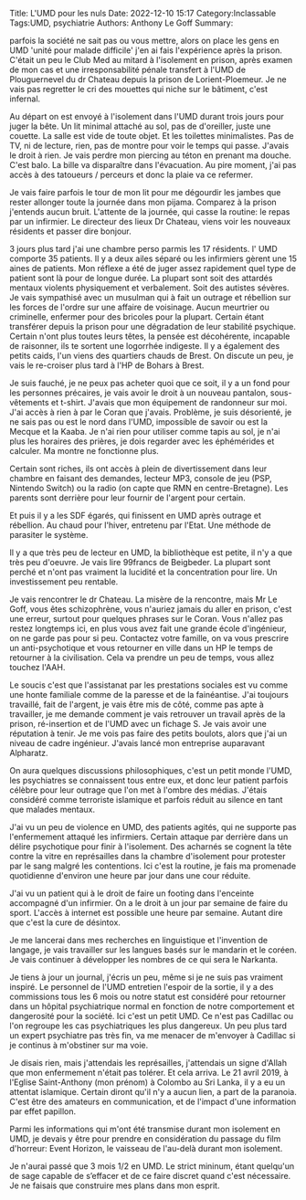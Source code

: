Title: L'UMD pour les nuls
Date: 2022-12-10 15:17
Category:Inclassable
Tags:UMD, psychiatrie
Authors: Anthony Le Goff
Summary:

parfois la société ne sait pas ou vous mettre, alors on place les gens en UMD 'unité pour malade difficile' j'en ai fais l'expérience après la prison. C'était un peu le Club Med au mitard à l'isolement en prison, après examen de mon cas et une irresponsabilité pénale transfert à l'UMD de Plouguernevel du dr Chateau depuis la prison de Lorient-Ploemeur. Je ne vais pas regretter le cri des mouettes qui niche sur le bâtiment, c'est infernal. 

Au départ on est envoyé à l'isolement dans l'UMD durant trois jours pour juger la bête. Un lit minimal attaché au sol, pas de d'oreiller, juste une couette. La salle est vide de toute objet. Et les toilettes minimalistes. Pas de TV, ni de lecture, rien, pas de montre pour voir le temps qui passe. J'avais le droit à rien. Je vais perdre mon piercing au téton en prenant ma douche. C'est balo. La bille va disparaître dans l'évacuation. Au pire moment, j'ai pas accès à des tatoueurs / perceurs et donc la plaie va ce refermer. 

Je vais faire parfois le tour de mon lit pour me dégourdir les jambes que rester allonger toute la journée dans mon pijama. Comparez à la prison j'entends aucun bruit. L'attente de la journée, qui casse la routine: le repas par un infirmier. Le directeur des lieux Dr Chateau, viens voir les nouveaux résidents et passer dire bonjour. 

3 jours plus tard j'ai une chambre perso parmis les 17 résidents. l' UMD comporte 35 patients. Il y a deux ailes séparé ou les infirmiers gèrent une 15 aines de patients. Mon réflexe a été de juger assez rapidement quel type de patient sont là pour de longue durée. La plupart sont soit des attardés mentaux violents physiquement et verbalement. Soit des autistes sévères. Je vais sympathisé avec un musulman qui à fait un outrage et rébellion sur les forces de l'ordre sur une affaire de voisinage. Aucun meurtrier ou criminelle, enfermer pour des bricoles pour la plupart. Certain étant transférer depuis la prison pour une dégradation de leur stabilité psychique. Certain n'ont plus toutes leurs têtes, la pensée est décohérente, incapable de raisonner, ils te sortent une logorrhée indigeste. Il y a également des petits caids, l'un viens des quartiers chauds de Brest. On discute un peu, je vais le re-croiser plus tard à l'HP de Bohars à Brest.

Je suis fauché, je ne peux pas acheter quoi que ce soit, il y a un fond pour les personnes précaires, je vais avoir le droit à un nouveau pantalon, sous-vêtements et t-shirt. J'avais que mon équipement de randonneur sur moi. J'ai accès à rien à par le Coran que j'avais. Problème, je suis désorienté, je ne sais pas ou est le nord dans l'UMD, impossible de savoir ou est la Mecque et la Kaaba. Je n'ai rien pour utiliser comme tapis au sol, je n'ai plus les horaires des prières, je dois regarder avec les éphémérides et calculer. Ma montre ne fonctionne plus. 

Certain sont riches, ils ont accès à plein de divertissement dans leur chambre en faisant des demandes, lecteur MP3, console de jeu (PSP, Nintendo Switch) ou la radio (on capte que RMN en centre-Bretagne). Les parents sont derrière pour leur fournir de l'argent pour certain.

Et puis il y a les SDF égarés, qui finissent en UMD après outrage et rébellion. Au chaud pour l'hiver, entretenu par l'Etat. Une méthode de parasiter le système. 

Il y a que très peu de lecteur en UMD, la bibliothèque est petite, il n'y a que très peu d'oeuvre. Je vais lire 99francs de Beigbeder. La plupart sont perché et n'ont pas vraiment la lucidité et la concentration pour lire. Un investissement peu rentable.

Je vais rencontrer le dr Chateau. La misère de la rencontre, mais Mr Le Goff, vous êtes schizophrène, vous n'auriez jamais du aller en prison, c'est une erreur, surtout pour quelques phrases sur le Coran. Vous n'allez pas restez longtemps ici, en plus vous avez fait une grande école d'ingénieur, on ne garde pas pour si peu. Contactez votre famille, on va vous prescrire un anti-psychotique et vous retourner en ville dans un HP le temps de retourner à la civilisation. Cela va prendre un peu de temps, vous allez touchez l'AAH. 

Le soucis c'est que l'assistanat par les prestations sociales est vu comme une honte familiale comme de la paresse et de la fainéantise. J'ai toujours travaillé, fait de l'argent, je vais être mis de côté, comme pas apte à travailler, je me demande comment je vais retrouver un travail après de la prison, ré-insertion et de l'UMD avec un fichage S. Je vais avoir une réputation à tenir. Je me vois pas faire des petits boulots, alors que j'ai un niveau de cadre ingénieur. J'avais lancé mon entreprise auparavant Alpharatz. 

On aura quelques discussions philosophiques, c'est un petit monde l'UMD, les psychiatres se connaissent tous entre eux, et donc leur patient parfois célèbre pour leur outrage que l'on met à l'ombre des médias. J'étais considéré comme terroriste islamique et parfois réduit au silence en tant que malades mentaux.

J'ai vu un peu de violence en UMD, des patients agités, qui ne supporte pas l'enfermement attaqué les infirmiers. Certain attaque par derrière dans un délire psychotique pour finir à l'isolement. Des acharnés se cognent la tête contre la vitre en représailles dans la chambre d'isolement pour protester par le sang malgré les contentions. Ici c'est la routine, je fais ma promenade quotidienne d'environ une heure par jour dans une cour réduite. 

J'ai vu un patient qui à le droit de faire un footing dans l'enceinte accompagné d'un infirmier. On a le droit à un jour par semaine de faire du sport. L'accès à internet est possible une heure par semaine. Autant dire que c'est la cure de désintox. 

Je me lancerai dans mes recherches en linguistique et l'invention de langage, je vais travailler sur les langues basés sur le mandarin et le coréen. Je vais continuer à développer les nombres de ce qui sera le Narkanta. 

Je tiens à jour un journal, j'écris un peu, même si je ne suis pas vraiment inspiré. Le personnel de l'UMD entretien l'espoir de la sortie, il y a des commissions tous les 6 mois ou notre statut est considéré pour retourner dans un hôpital psychiatrique normal en fonction de notre comportement et dangerosité pour la société. Ici c'est un petit UMD. Ce n'est pas Cadillac ou l'on regroupe les cas psychiatriques les plus dangereux. Un peu plus tard un expert psychiatre pas très fin, va me menacer de m'envoyer à Cadillac si je continus à m'obstiner sur ma voie. 

Je disais rien, mais j'attendais les représailles, j'attendais un signe d'Allah que mon enfermement n'était pas tolérer. Et cela arriva. Le 21 avril 2019, à l'Eglise Saint-Anthony (mon prénom) à Colombo au Sri Lanka, il y a eu un attentat islamique. Certain diront qu'il n'y a aucun lien, a part de la paranoia. C'est être des amateurs en communication, et de l'impact d'une information par effet papillon.

Parmi les informations qui m'ont été transmise durant mon isolement en UMD, je devais y être pour prendre en considération du passage du film d'horreur: Event Horizon, le vaisseau de l'au-delà durant mon isolement.

Je n'aurai passé que 3 mois 1/2 en UMD. Le strict mininum, étant quelqu'un de sage capable de s’effacer et de ce faire discret quand c'est nécessaire. Je ne faisais que construire mes plans dans mon esprit.

